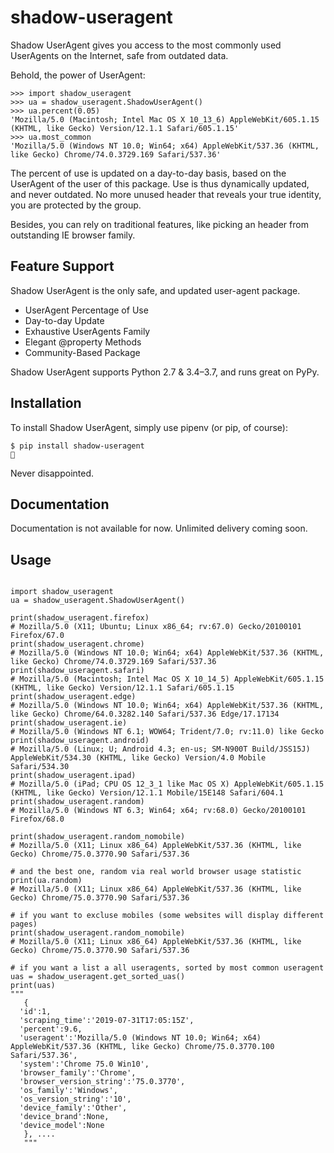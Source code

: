 shadow-useragent
==============

Shadow UserAgent gives you access to the most commonly used UserAgents on the Internet, safe from outdated data.

Behold, the power of UserAgent: 
```python3
>>> import shadow_useragent
>>> ua = shadow_useragent.ShadowUserAgent()
>>> ua.percent(0.05)
'Mozilla/5.0 (Macintosh; Intel Mac OS X 10_13_6) AppleWebKit/605.1.15 (KHTML, like Gecko) Version/12.1.1 Safari/605.1.15'
>>> ua.most_common
'Mozilla/5.0 (Windows NT 10.0; Win64; x64) AppleWebKit/537.36 (KHTML, like Gecko) Chrome/74.0.3729.169 Safari/537.36'
```

The percent of use is updated on a day-to-day basis, based on the UserAgent of the user of this package. Use is thus dynamically updated, and never outdated. No more unused header that reveals your true identity, you are protected by the group.

Besides, you can rely on traditional features, like picking an header from outstanding IE browser family.


Feature Support
------------

Shadow UserAgent is the only safe, and updated user-agent package.

* UserAgent Percentage of Use
* Day-to-day Update
* Exhaustive UserAgents Family
* Elegant @property Methods
* Community-Based Package

Shadow UserAgent supports Python 2.7 & 3.4–3.7, and runs great on PyPy.

Installation
------------

To install Shadow UserAgent, simply use pipenv (or pip, of course):

```shell
$ pip install shadow-useragent
👻  
```

Never disappointed.

Documentation
-----
Documentation is not available for now. Unlimited delivery coming soon.


Usage
-----
```python3

import shadow_useragent 
ua = shadow_useragent.ShadowUserAgent()

print(shadow_useragent.firefox)
# Mozilla/5.0 (X11; Ubuntu; Linux x86_64; rv:67.0) Gecko/20100101 Firefox/67.0
print(shadow_useragent.chrome)
# Mozilla/5.0 (Windows NT 10.0; Win64; x64) AppleWebKit/537.36 (KHTML, like Gecko) Chrome/74.0.3729.169 Safari/537.36
print(shadow_useragent.safari)
# Mozilla/5.0 (Macintosh; Intel Mac OS X 10_14_5) AppleWebKit/605.1.15 (KHTML, like Gecko) Version/12.1.1 Safari/605.1.15
print(shadow_useragent.edge)
# Mozilla/5.0 (Windows NT 10.0; Win64; x64) AppleWebKit/537.36 (KHTML, like Gecko) Chrome/64.0.3282.140 Safari/537.36 Edge/17.17134
print(shadow_useragent.ie)
# Mozilla/5.0 (Windows NT 6.1; WOW64; Trident/7.0; rv:11.0) like Gecko
print(shadow_useragent.android)
# Mozilla/5.0 (Linux; U; Android 4.3; en-us; SM-N900T Build/JSS15J) AppleWebKit/534.30 (KHTML, like Gecko) Version/4.0 Mobile Safari/534.30
print(shadow_useragent.ipad)
# Mozilla/5.0 (iPad; CPU OS 12_3_1 like Mac OS X) AppleWebKit/605.1.15 (KHTML, like Gecko) Version/12.1.1 Mobile/15E148 Safari/604.1
print(shadow_useragent.random)
# Mozilla/5.0 (Windows NT 6.3; Win64; x64; rv:68.0) Gecko/20100101 Firefox/68.0
     
print(shadow_useragent.random_nomobile)
# Mozilla/5.0 (X11; Linux x86_64) AppleWebKit/537.36 (KHTML, like Gecko) Chrome/75.0.3770.90 Safari/537.36

# and the best one, random via real world browser usage statistic
print(ua.random)
# Mozilla/5.0 (X11; Linux x86_64) AppleWebKit/537.36 (KHTML, like Gecko) Chrome/75.0.3770.90 Safari/537.36

# if you want to excluse mobiles (some websites will display different pages)
print(shadow_useragent.random_nomobile)
# Mozilla/5.0 (X11; Linux x86_64) AppleWebKit/537.36 (KHTML, like Gecko) Chrome/75.0.3770.90 Safari/537.36

# if you want a list a all useragents, sorted by most common useragent
uas = shadow_useragent.get_sorted_uas()
print(uas)
"""
   {
  'id':1,
  'scraping_time':'2019-07-31T17:05:15Z',
  'percent':9.6,
  'useragent':'Mozilla/5.0 (Windows NT 10.0; Win64; x64) AppleWebKit/537.36 (KHTML, like Gecko) Chrome/75.0.3770.100 Safari/537.36',
  'system':'Chrome 75.0 Win10',
  'browser_family':'Chrome',
  'browser_version_string':'75.0.3770',
  'os_family':'Windows',
  'os_version_string':'10',
  'device_family':'Other',
  'device_brand':None,
  'device_model':None
   }, ....
   """
```


